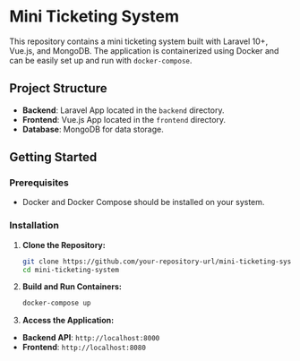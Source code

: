 # Mini Ticketing System

This repository contains a mini ticketing system built with Laravel 10+, Vue.js, and MongoDB. The application is containerized using Docker and can be easily set up and run with `docker-compose`.

## Project Structure

- **Backend**: Laravel App located in the `backend` directory.
- **Frontend**: Vue.js App located in the `frontend` directory.
- **Database**: MongoDB for data storage.

## Getting Started

### Prerequisites

- Docker and Docker Compose should be installed on your system.

### Installation

1. **Clone the Repository:**

   ```bash
   git clone https://github.com/your-repository-url/mini-ticketing-system.git
   cd mini-ticketing-system
   ```

2. **Build and Run Containers:**

   ```bash
   docker-compose up
   ```

3. **Access the Application:**

- **Backend API**: `http://localhost:8000`
- **Frontend**: `http://localhost:8080`